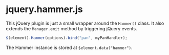 jquery.hammer.js
==============

This jQuery plugin is just a small wrapper around the `Hammer()` class.
It also extends the `Manager.emit` method by triggering jQuery events.

 ````js
$(element).Hammer(options).bind("pan", myPanHandler);
````

The Hammer instance is stored at `$element.data("hammer")`.

